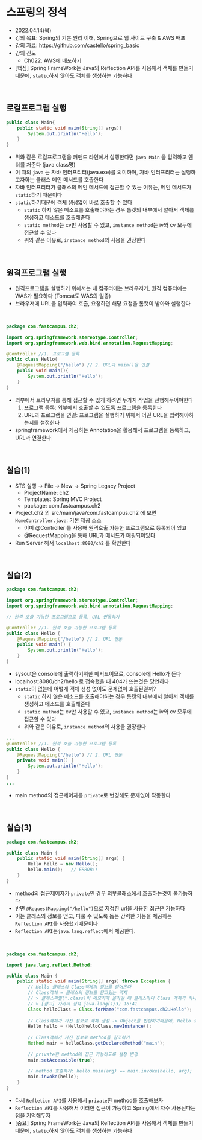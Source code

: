 # 스프링의 정석
- 2022.04.14(목)
- 강의 목표: Spring의 기본 원리 이해, Spring으로 웹 사이트 구축 & AWS 배포
- 강의 자료: https://github.com/castello/spring_basic
- 강의 진도 
    - Ch022. AWS에 배포하기
- [핵심] Spring FrameWork는 Java의 Reflection API를 사용해서 객체를 만들기 때문에, `static`하지 않아도 객체를 생성하는 가능하다 

<br>

## 로컬프로그램 실행
```java
public class Main{
    public static void main(String[] args){
        System.out.println("Hello");
    }
}
```
- 위와 같은 로컬프로그램을 커맨드 라인에서 실행한다면 `java Main` 을 입력하고 엔터를 쳐준다 (java class명)
- 이 때의 `java` 는 자바 인터프리터(java.exe)를 의미하며, 자바 인터프리터는 실행하고자하는 클래스 메인 메서드를 호출한다
- 자바 인터프리터가 클래스의 메인 메서드에 접근할 수 있는 이유는, 메인 메서드가 `static`하기 때문이다
- `static`하기때문에 객체 생성없이 바로 호출할 수 있다
    - `static` 하지 않은 메소드를 호출해야하는 경우 톰캣의 내부에서 알아서 객체를 생성하고 메소드를 호출해준다
    - `static method`는 cv만 사용할 수 있고, `instance method`는 iv와 cv 모두에 접근할 수 있다
    - 위와 같은 이유로, `instance method`의 사용을 권장한다 

<br>

## 원격프로그램 실행
- 원격프로그램을 실행하기 위해서는 내 컴퓨터에는 브라우저가, 원격 컴퓨터에는 WAS가 필요하다 (Tomcat도 WAS의 일종)
- 브라우저에 URL을 입력하여 호출, 요청하면 해당 요청을 톰캣이 받아와 실행한다

<br>

```java
package com.fastcampus.ch2;

import org.springframework.stereotype.Controller;
import org.springframework.web.bind.annotation.RequestMapping;

@Controller //1. 프로그램 등록
public class Hello{
    @RequestMapping("/hello") // 2. URL과 main()을 연결
    public void main(){
        System.out.println("Hello");
    }
}
```
- 외부에서 브라우저를 통해 접근할 수 있게 하려면 두가지 작업을 선행해두어야한다 
    1. 프로그램 등록: 외부에서 호출할 수 있도록 프로그램을 등록한다
    2. URL과 프로그램을 연결: 프로그램을 실행하기 위해서 어떤 URL을 입력해야하는지를 설정한다
- springframework에서 제공하는 Annotation을 활용해서 프로그램을 등록하고, URL과 연결한다

<br>

## 실습(1)
- STS 실행 → File → New → Spring Legacy Project
    - ProjectName: ch2
    - Templates: Spring MVC Project
    - package: com.fastcampus.ch2
- Project.ch2 의 src/main/java/com.fastcampus.ch2 에 보면 `HomeController.java`: 기본 제공 소스
    - 이미 @Controller 를 사용해 원격호출 가능한 프로그램으로 등록되어 있고
    - @RequestMapping을 통해 URL과 메서드가 매핑되어있다
- Run Server 해서 `localhost:8080/ch2` 를 확인한다

<br>

## 실습(2)
```java
package com.fastcampus.ch2;

import org.springframework.stereotype.Controller;
import org.springframework.web.bind.annotation.RequestMapping;

// 원격 호출 가능한 프로그램으로 등록, URL 연동하기

@Controller //1. 원격 호출 가능한 프로그램 등록
public class Hello {
	@RequestMapping("/hello") // 2. URL 연동
	public void main() {
		System.out.println("Hello");
	}
}
```
- sysout은 console에 출력하기위한 메서드이므로, console에 Hello가 뜬다
- localhost:8080/ch2/hello 로 접속했을 때 404가 뜨는것은 당연하다
- `static`이 없는데 어떻게 객체 생성 없이도 문제없이 호출된걸까?
    - `static` 하지 않은 메소드를 호출해야하는 경우 톰캣의 내부에서 알아서 객체를 생성하고 메소드를 호출해준다
    - `static method`는 cv만 사용할 수 있고, `instance method`는 iv와 cv 모두에 접근할 수 있다
    - 위와 같은 이유로, `instance method`의 사용을 권장한다 
```java
...
@Controller //1. 원격 호출 가능한 프로그램 등록
public class Hello {
	@RequestMapping("/hello") // 2. URL 연동
	private void main() {
		System.out.println("Hello");
	}
}
...
```
- main method의 접근제어자를 `private`로 변경해도 문제없이 작동한다

<br>

## 실습(3)
```java
package com.fastcampus.ch2;

public class Main {
	public static void main(String[] args) {
		Hello hello = new Hello();
		hello.main();   // ERROR!!
	}
}
```
- method의 접근제어자가 `private`인 경우 외부클래스에서 호출하는것이 불가능하다
- 반면 `@RequestMapping("/hello")`으로 지정한 url을 사용한 접근은 가능하다
- 이는 클래스의 정보를 얻고, 다룰 수 있도록 돕는 강력한 기능을 제공하는 `Reflection API`를 사용했기때문이다
- `Reflection API`는`java.lang.reflect`에서 제공한다. 

<br>

```java
package com.fastcampus.ch2;

import java.lang.reflect.Method;

public class Main {
	public static void main(String[] args) throws Exception {
		// Hello 클래스의 Class객체의 정보를 얻어온다
		// Class객체 = 클래스의 정보를 담고있는 객체 
		// > 클래스파일(*.class)이 메모리에 올라갈 때 클래스마다 Class 객체가 하나씩 생성된다
		// > [참고] 자바의 정석 java.lang(1/3) 16:41 
		Class helloClass = Class.forName("com.fastcampus.ch2.Hello");
		
		// Class객체가 가진 정보로 객체 생성 -> Object를 반환하기때문에, Hello 로 형변환 필요 
		Hello hello = (Hello)helloClass.newInstance(); 
		
		// Class객체가 가진 정보로 method를 참조하기
		Method main = helloClass.getDeclaredMethod("main");
		
		// private한 method에 접근 가능하도록 설정 변경
		main.setAccessible(true);
		
		// method 호출하기: hello.main(arg) == main.invoke(hello, arg); 
		main.invoke(hello); 
	}
}
```
- 다시 `Refletion API`를 사용해서 `private`한 method를 호출해보자
- `Reflection API`를 사용해서 이러한 접근이 가능하고 Spring에서 자주 사용된다는 점을 기억해두자
- [중요] Spring FrameWork는 Java의 Reflection API를 사용해서 객체를 만들기 때문에, `static`하지 않아도 객체를 생성하는 가능하다 